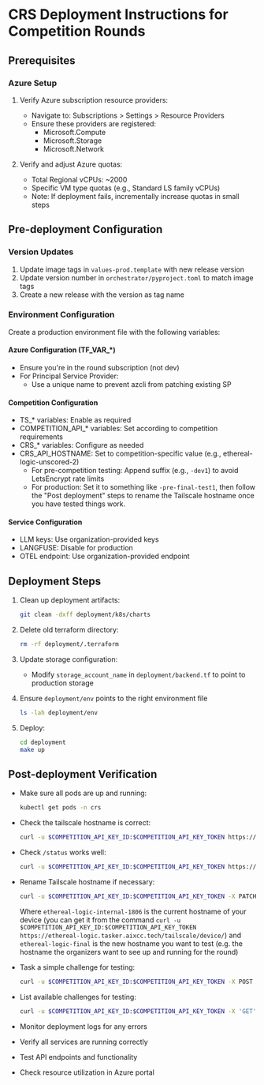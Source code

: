 # CRS Deployment Instructions for Competition Rounds

## Prerequisites

### Azure Setup
1. Verify Azure subscription resource providers:
   - Navigate to: Subscriptions > Settings > Resource Providers
   - Ensure these providers are registered:
     - Microsoft.Compute
     - Microsoft.Storage
     - Microsoft.Network

2. Verify and adjust Azure quotas:
   - Total Regional vCPUs: ~2000
   - Specific VM type quotas (e.g., Standard LS family vCPUs)
   - Note: If deployment fails, incrementally increase quotas in small steps

## Pre-deployment Configuration

### Version Updates
1. Update image tags in `values-prod.template` with new release version
2. Update version number in `orchestrator/pyproject.toml` to match image tags
3. Create a new release with the version as tag name

### Environment Configuration
Create a production environment file with the following variables:

#### Azure Configuration (TF_VAR_*)
- Ensure you're in the round subscription (not dev)
- For Principal Service Provider:
  - Use a unique name to prevent azcli from patching existing SP

#### Competition Configuration
- TS_* variables: Enable as required
- COMPETITION_API_* variables: Set according to competition requirements
- CRS_* variables: Configure as needed
- CRS_API_HOSTNAME: Set to competition-specific value (e.g., ethereal-logic-unscored-2)
  - For pre-competition testing: Append suffix (e.g., `-dev1`) to avoid LetsEncrypt rate limits
  - For production: Set it to something like `-pre-final-test1`, then follow the "Post deployment" steps to rename the Tailscale hostname once you have tested things work.

#### Service Configuration
- LLM keys: Use organization-provided keys
- LANGFUSE: Disable for production
- OTEL endpoint: Use organization-provided endpoint

## Deployment Steps

1. Clean up deployment artifacts:
   ```bash
   git clean -dxff deployment/k8s/charts
   ```

2. Delete old terraform directory:
   ```bash
   rm -rf deployment/.terraform
   ```

3. Update storage configuration:
   - Modify `storage_account_name` in `deployment/backend.tf` to point to production storage

4. Ensure `deployment/env` points to the right environment file
   ```bash
   ls -lah deployment/env
   ```

5. Deploy:
   ```bash
   cd deployment
   make up
   ```

## Post-deployment Verification
- Make sure all pods are up and running:
   ```bash
   kubectl get pods -n crs
   ```
- Check the tailscale hostname is correct:
   ```bash
   curl -u $COMPETITION_API_KEY_ID:$COMPETITION_API_KEY_TOKEN https://ethereal-logic.tasker.aixcc.tech/tailscale/device/
   ```
- Check `/status` works well:
   ```bash
   curl -u $COMPETITION_API_KEY_ID:$COMPETITION_API_KEY_TOKEN https://ethereal-logic.tasker.aixcc.tech/crs/status/ethereal-logic-pre-final
   ```
- Rename Tailscale hostname if necessary:
   ```bash
   curl -u $COMPETITION_API_KEY_ID:$COMPETITION_API_KEY_TOKEN -X PATCH https://ethereal-logic.tasker.aixcc.tech/tailscale/device/ethereal-logic-internal-1806 -H 'Content-Type: application/json' -d '{"hostname":"ethereal-logic-final"}'
   ```
   Where `ethereal-logic-internal-1806` is the current hostname of your device (you can get it from the command `curl -u $COMPETITION_API_KEY_ID:$COMPETITION_API_KEY_TOKEN https://ethereal-logic.tasker.aixcc.tech/tailscale/device/`) and `ethereal-logic-final` is the new hostname you want to test (e.g. the hostname the organizers want to see up and running for the round)
- Task a simple challenge for testing:
   ```bash
   curl -u $COMPETITION_API_KEY_ID:$COMPETITION_API_KEY_TOKEN -X POST 'https://api.aixcc.tech/v1/request/ex3-lp-delta-01' --json '{"duration_secs":900}'
   ```

- List available challenges for testing:
   ```bash
   curl -u $COMPETITION_API_KEY_ID:$COMPETITION_API_KEY_TOKEN -X 'GET' 'https://api.aixcc.tech/v1/request/list/'
   ```

- Monitor deployment logs for any errors
- Verify all services are running correctly
- Test API endpoints and functionality
- Check resource utilization in Azure portal
